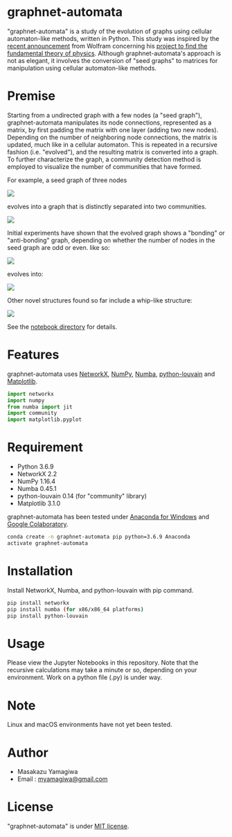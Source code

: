 # graphnet-automata
"graphnet-automata" is a study of the evolution of graphs using cellular automaton-like methods, written in Python.  This study was inspired by the [recent announcement](https://writings.stephenwolfram.com/2020/04/finally-we-may-have-a-path-to-the-fundamental-theory-of-physics-and-its-beautiful/) from Wolfram concerning his [project to find the fundamental theory of physics](https://www.wolframphysics.org/).  Although graphnet-automata's approach is not as elegant, it involves the conversion of "seed graphs" to matrices for manipulation using cellular automaton-like methods. 
 
# Premise
 
Starting from a undirected graph with a few nodes (a "seed graph"), graphnet-automata manipulates its node connections, represented as a matrix, by first padding the matrix with one layer (adding two new nodes).  Depending on the number of neighboring node connections, the matrix is updated, much like in a cellular automaton.  This is repeated in a recursive fashion (i.e. "evolved"), and the resulting matrix is converted into a graph.  To further characterize the graph, a community detection method is employed to visualize the number of communities that have formed.

For example, a seed graph of three nodes

![](https://github.com/kazuyamagiwa/graphnet-automata/blob/master/images/g1_0.png)
 
 evolves into a graph that is distinctly separated into two communities.
 
![](https://github.com/kazuyamagiwa/graphnet-automata/blob/master/images/g1_100_community.png)

Initial experiments have shown that the evolved graph shows a "bonding" or "anti-bonding" graph, depending on whether the number of nodes in the seed graph are odd or even.  like so:

![](https://github.com/kazuyamagiwa/graphnet-automata/blob/master/images/g2_0.png)

evolves into:

![](https://github.com/kazuyamagiwa/graphnet-automata/blob/master/images/g2_100_community.png)

Other novel structures found so far include a whip-like structure:

![](https://github.com/kazuyamagiwa/graphnet-automata/blob/master/images/ga02_g1_100_community.png)

See the [notebook directory](https://github.com/kazuyamagiwa/graphnet-automata/tree/master/notebooks) for details.
 
# Features
 
graphnet-automata uses [NetworkX](https://networkx.github.io/), [NumPy](https://numpy.org/), [Numba](http://numba.pydata.org/), [python-louvain](https://github.com/taynaud/python-louvain) and [Matplotlib](https://matplotlib.org/).
```python
import networkx
import numpy
from numba import jit
import community
import matplotlib.pyplot
```
# Requirement
 
* Python 3.6.9
* NetworkX 2.2
* NumPy 1.16.4
* Numba 0.45.1
* python-louvain 0.14 (for "community" library)
* Matplotlib 3.1.0
 
graphnet-automata has been tested under [Anaconda for Windows](https://www.anaconda.com/distribution/) and [Google Colaboratory](https://colab.research.google.com/).
 
```bash
conda create -n graphnet-automata pip python=3.6.9 Anaconda
activate graphnet-automata
```
 
# Installation
 
Install NetworkX, Numba, and python-louvain with pip command.
 
```bash
pip install networkx
pip install numba (for x86/x86_64 platforms)
pip install python-louvain
```
 
# Usage
 
Please view the Jupyter Notebooks in this repository.  Note that the recursive calculations may take a minute or so, depending on your environment.  Work on a python file (.py) is under way.
 
# Note
 
Linux and macOS environments have not yet been tested.
 
# Author
 
* Masakazu Yamagiwa
* Email : myamagiwa@gmail.com
 
# License
 
"graphnet-automata" is under [MIT license](https://en.wikipedia.org/wiki/MIT_License).
